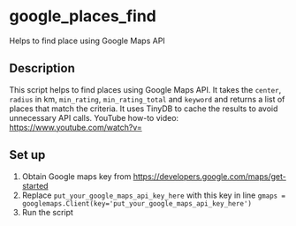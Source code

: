 # google_places_find
Helps to find place using Google Maps API

## Description
This script helps to find places using Google Maps API.
It takes the `center`, `radius` in km, `min_rating`, `min_rating_total` and `keyword` and returns a list of places that match the criteria.
It uses TinyDB to cache the results to avoid unnecessary API calls.
YouTube how-to video: https://www.youtube.com/watch?v=

## Set up
1. Obtain Google maps key from https://developers.google.com/maps/get-started
2. Replace `put_your_google_maps_api_key_here` with this key in line `gmaps = googlemaps.Client(key='put_your_google_maps_api_key_here')`
3. Run the script
